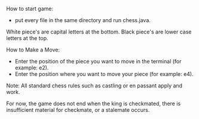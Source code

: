 How to start game:
  - put every file in the same directory and run chess.java.

White piece's are capital letters at the bottom.
Black piece's are lower case letters at the top.

How to Make a Move:
  - Enter the position of the piece you want to move in the terminal (for example: e2).
  - Enter the position where you want to move your piece (for example: e4).

Note: All standard chess rules such as castling or en passant apply and work. 

For now, the game does not end when the king is checkmated, there is insufficient material for checkmate, or a stalemate occurs.
